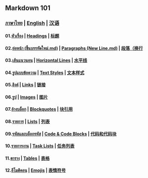 ## Markdown 101
### [ภาษาไทย](/ภาษาไทย) | [English](/English) | [汉语](/汉语) 

#### 01.[หัวเรื่อง](/ภาษาไทย/01.หัวเรื่อง.md) | [Headings](/English/01.Headings.md) | [标题](/汉语/01.标题.md)
#### 02.[ย่อหน้า (ขึ้นบรรทัดใหม่.md)](/ภาษาไทย/02.ย่อหน้า.md) | [Paragraphs (New Line.md)](/English/02.Paragraphs.md) | [段落（换行](/汉语/02.段落.md)
#### 03.[เส้นแนวนอน](/ภาษาไทย/03.เส้นแนวนอน.md) | [Horizontal Lines](/English/03.HorizontalLines.md) | [水平线](/汉语/03.水平线.md)
#### 04.[รูปแบบข้อความ](/ภาษาไทย/04.รูปแบบข้อความ.md) | [Text Styles](/English/04.TextStyles.md) | [文本样式](/汉语/04.文本样式.md)
#### 05.[ลิงค์](/ภาษาไทย/05.ลิงค์.md) | [Links](/English/05.Links.md) | [链接](/汉语/05.链接.md)
#### 06.[รูป](/ภาษาไทย/06.รูป.md) | [Images](/English/06.Images.md) | [图片](/汉语/06.图片.md)
#### 07.[อ้างบล็อก](/ภาษาไทย/07.อ้างบล็อก.md) | [Blockquotes](/English/07.Blockquotes.md) | [块引用](/汉语/07.块引用.md)
#### 08.[รายการ](/ภาษาไทย/08.รายการ.md) | [Lists](/English/08.Lists.md) | [列表](/汉语/08.列表.md)
#### 09.[รหัสและบล็อกรหัส](/ภาษาไทย/09.รหัสและบล็อกรหัส.md) | [Code & Code Blocks](/English/09.Code&CodeBlocks.md) | [代码和代码块](/汉语/09.代码和代码块.md)
#### 10.[รายการงาน](/ภาษาไทย/10.รายการงาน.md) | [Task Lists](/English/10.TaskLists.md) | [任务列表](/汉语/10.任务列表.md)
#### 11.[ตาราง](/ภาษาไทย/11.ตาราง.md) | [Tables](/English/11.Tables.md) | [表格](/汉语/11.表格.md)
#### 12.[อีโมติคอน](/ภาษาไทย/12.อีโมติคอน.md) | [Emojis](/English/12.Emojis.md) | [表情符号](/汉语/12.表情符号.md)
